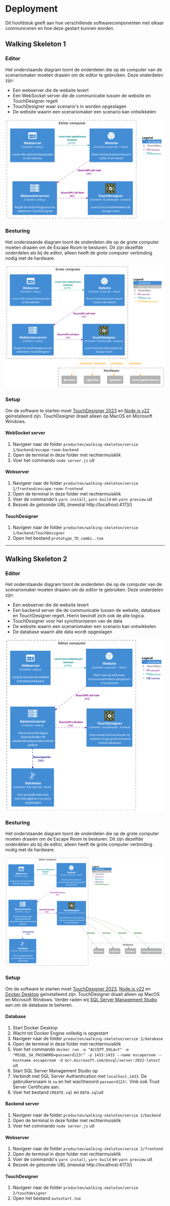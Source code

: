 # Deployment

Dit hoofdstuk geeft aan hoe verschillende softwarecomponenten met elkaar communiceren en hoe deze gestart kunnen worden.

## Walking Skeleton 1

### Editor

Het onderstaande diagram toont de onderdelen die op de computer van de scenariomaker moeten draaien om de editor te gebruiken.
Deze onderdelen zijn:
- Een webserver die de website levert
- Een WebSocket server die de communicatie tussen de website en TouchDesigner regelt
- TouchDesigner waar scenario's in worden opgeslagen
- De website waarin een scenariomaker een scenario kan ontwikkelen

![Deployment diagram editor](./pictures/Deployment_Diagram_Editor.svg)

### Besturing

Het onderstaande diagram toont de onderdelen die op de grote computer moeten draaien om de Escape Room te besturen.
Dit zijn dezelfde onderdelen als bij de editor, alleen heeft de grote computer verbinding nodig met de hardware.

![Deployment diagram player](./pictures/Deployment_Diagram_Player.svg)

### Setup

Om de software te starten moet [TouchDesigner 2023](https://derivative.ca/download/archive) en [Node.js v22](https://nodejs.org/en/download) geïnstalleerd zijn. TouchDesigner draait alleen op MacOS en Microsoft Windows.

#### WebSocket server

1. Navigeer naar de folder `producten/walking-skeleton/versie 1/backend/escape-room-backend`
2. Open de terminal in deze folder met rechtermuisklik
3. Voer het commando `node server.js` uit

#### Webserver

1. Navigeer naar de folder `producten/walking-skeleton/versie 1/frontend/escape-room-frontend`
2. Open de terminal in deze folder met rechtermuisklik
3. Voer de commando's `yarn install`, `yarn build` en `yarn preview` uit
4. Bezoek de getoonde URL (meestal http://localhost:4173/)

#### TouchDesigner

1. Navigeer naar de folder `producten/walking-skeleton/versie 1/backend/TouchDesigner`
2. Open het bestand `prototype_TD_combi..toe`

---

## Walking Skeleton 2

### Editor

Het onderstaande diagram toont de onderdelen die op de computer van de scenariomaker moeten draaien om de editor te gebruiken.
Deze onderdelen zijn:
- Een webserver die de website levert
- Een backend server die de communicatie tussen de website, database en TouchDesigner regelt. Hierin bevindt zich ook de alle logica.
- TouchDesigner voor het synchroniseren van de data 
- De website waarin een scenariomaker een scenario kan ontwikkelen
- De database waarin alle data wordt opgeslagen

![Deployment diagram editor](./pictures/Deployment_Diagram_Editor_W2.svg)

### Besturing

Het onderstaande diagram toont de onderdelen die op de grote computer moeten draaien om de Escape Room te besturen.
Dit zijn dezelfde onderdelen als bij de editor, alleen heeft de grote computer verbinding nodig met de hardware.

![Deployment diagram player](./pictures/Deployment_Diagram_Player_W2.svg)

### Setup

Om de software te starten moet [TouchDesigner 2023](https://derivative.ca/download/archive), [Node.js v22](https://nodejs.org/en/download) en [Docker Desktop](https://www.docker.com/products/docker-desktop/) geïnstalleerd zijn. TouchDesigner draait alleen op MacOS en Microsoft Windows.
Verder raden wij [SQL Server Management Studio](https://learn.microsoft.com/en-us/ssms/install/install) aan om de database te beheren.

#### Database

1. Start Docker Desktop
2. Wacht tot Docker Engine volledig is opgestart
3. Navigeer naar de folder `producten/walking-skeleton/versie 2/database`
4. Open de terminal in deze folder met rechtermuisklik
5. Voer het commando `docker run -e "ACCEPT_EULA=Y" -e "MSSQL_SA_PASSWORD=password123!" -p 1433:1433 --name escaperoom --hostname escaperoom -d mcr.microsoft.com/mssql/server:2022-latest` uit
6. Start SQL Server Management Studio op
7. Verbindt met SQL Server Authentication met `localhost,1433`. De gebruikersnaam is `sa` en het wachtwoord `password123!`. Vink ook Trust Server Certificate aan.
8. Voer het bestand `CREATE.sql` en `DATA.sql`uit

#### Backend server

1. Navigeer naar de folder `producten/walking-skeleton/versie 2/backend`
2. Open de terminal in deze folder met rechtermuisklik
3. Voer het commando `node server.js` uit

#### Webserver

1. Navigeer naar de folder `producten/walking-skeleton/versie 2/frontend`
2. Open de terminal in deze folder met rechtermuisklik
3. Voer de commando's `yarn install`, `yarn build` en `yarn preview` uit
4. Bezoek de getoonde URL (meestal http://localhost:4173/)

#### TouchDesigner

1. Navigeer naar de folder `producten/walking-skeleton/versie 2/touchdesigner`
2. Open het bestand `autostart.toe`